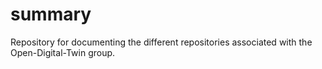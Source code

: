 # summary
Repository for documenting the different repositories associated with the Open-Digital-Twin group.
